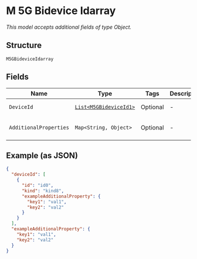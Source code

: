 
# M 5G Bidevice Idarray

*This model accepts additional fields of type Object.*

## Structure

`M5GBideviceIdarray`

## Fields

| Name | Type | Tags | Description | Getter | Setter |
|  --- | --- | --- | --- | --- | --- |
| `DeviceId` | [`List<M5GBideviceId1>`](../../doc/models/m-5g-bidevice-id-1.md) | Optional | - | List<M5GBideviceId1> getDeviceId() | setDeviceId(List<M5GBideviceId1> deviceId) |
| `AdditionalProperties` | `Map<String, Object>` | Optional | - | Object getAdditionalProperty(String key) | additionalProperty(String key, Object value) |

## Example (as JSON)

```json
{
  "deviceId": [
    {
      "id": "id0",
      "kind": "kind8",
      "exampleAdditionalProperty": {
        "key1": "val1",
        "key2": "val2"
      }
    }
  ],
  "exampleAdditionalProperty": {
    "key1": "val1",
    "key2": "val2"
  }
}
```

